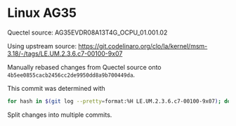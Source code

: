 # Linux AG35

Quectel source: AG35EVDR08A13T4G_OCPU_01.001.02

Using upstream source: <https://git.codelinaro.org/clo/la/kernel/msm-3.18/-/tags/LE.UM.2.3.6.c7-00100-9x07>

Manually rebased changes from Quectel source onto `4b5ee0855cacb2456cc2de9950dd8a9b700449da`.

This commit was determined with

```bash
for hash in $(git log --pretty=format:%H LE.UM.2.3.6.c7-00100-9x07); do echo "$hash: $(git diff HEAD..$hash --stat | wc -l)"; done
```

Split changes into multiple commits.

